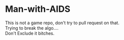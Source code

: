 # Man-with-AIDS
This is not a game repo, don't try to pull request on that.
<br>
Trying to break the algo.... 
<br>
Don't Exclude it bitches.
